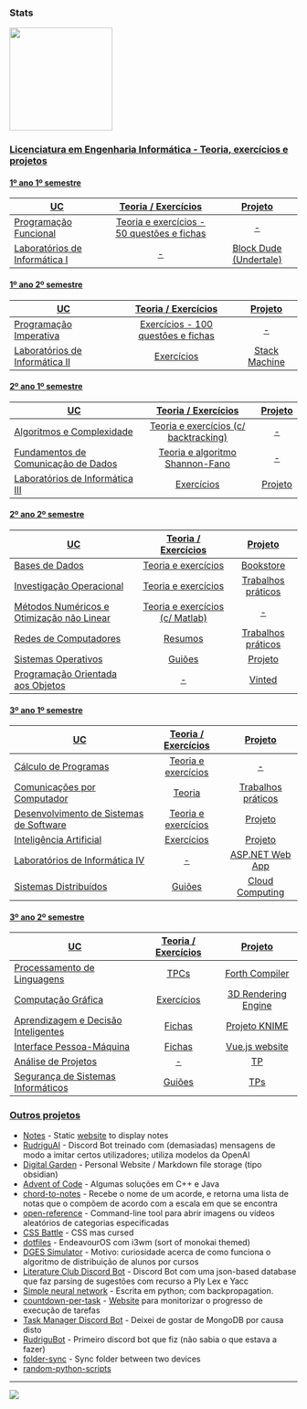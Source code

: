 ### Stats

<div>
  <a href="https://github.com/rodrigo72">
  <img height="180em" src="https://github-readme-stats.vercel.app/api/top-langs/?username=rodrigo72&layout=compact&langs_count=7&theme=city_lights"/>
</div>

### Licenciatura em Engenharia Informática - Teoria, exercícios e projetos

#### 1º ano 1º semestre

| UC | Teoria / Exercícios | Projeto |
| --- | :---: | :---: |
| Programação Funcional | [Teoria e exercícios - 50 questões e fichas](https://github.com/rodrigo72/Programacao-Funcional-Haskell) | - |
| Laboratórios de Informática I | - | [Block Dude (Undertale)](https://github.com/rodrigo72/Block-Dude) |

#### 1º ano 2º semestre

| UC | Teoria / Exercícios | Projeto |
| --- | :---: | :---: |
| Programação Imperativa | [Exercícios - 100 questões e fichas](https://github.com/rodrigo72/Programacao-Imperativa-C) | - |
| Laboratórios de Informática II | [Exercícios](https://github.com/rodrigo72/Programacao-Imperativa-C/tree/main/Programa%C3%A7%C3%A3o%20Imperativa/Exerc%C3%ADcios%20de%20LI%20II) | [Stack Machine](https://github.com/rodrigo72/Stack-Machine) |

#### 2º ano 1º semestre

| UC | Teoria / Exercícios | Projeto |
| --- | :---: | :---: |
| Algoritmos e Complexidade | [Teoria e exercícios (c/ backtracking)](https://github.com/rodrigo72/UC-AlgC) | - |
| Fundamentos de Comunicação de Dados | [Teoria e algoritmo Shannon-Fano](https://github.com/rodrigo72/UC-FCD)| - |
| Laboratórios de Informática III | [Exercícios](https://github.com/rodrigo72/LI3-Exercicios) | [Projeto](https://github.com/rodrigo72/LI3) |

#### 2º ano 2º semestre

| UC | Teoria / Exercícios | Projeto |
| --- | :---: | :---: |
| Bases de Dados | [Teoria e exercícios](https://github.com/rodrigo72/UC-Bases-de-Dados/tree/main/Other) | [Bookstore](https://github.com/rodrigo72/UC-Bases-de-Dados/tree/main/Projeto) |
| Investigação Operacional | [Teoria e exercícios](https://github.com/rodrigo72/UC-IO/tree/main/Other) | [Trabalhos práticos](https://github.com/rodrigo72/UC-IO) |
| Métodos Numéricos e Otimização não Linear | [Teoria e exercícios (c/ Matlab)](https://github.com/rodrigo72/UC-MNOnL) | - |
| Redes de Computadores | [Resumos](https://github.com/rodrigo72/UC-RC/blob/main/Resumos%20RC%202023.pdf) | [Trabalhos práticos](https://github.com/rodrigo72/UC-RC/tree/main/TPs) |
| Sistemas Operativos | [Guiões](https://github.com/rodrigo72/SO-exercicios) | [Projeto](https://github.com/rodrigo72/Projeto-SO) |
| Programação Orientada aos Objetos | - | [Vinted](https://github.com/rodrigo72/Vinted-OOP-Project) |

#### 3º ano 1º semestre

| UC | Teoria / Exercícios | Projeto |
| --- | :---: | :---: |
| Cálculo de Programas | [Teoria e exercícios](https://github.com/rodrigo72/CP-exercicios) | - |
| Comunicações por Computador | [Teoria](https://github.com/rodrigo72/CC/tree/main/Teoria) | [Trabalhos práticos](https://github.com/rodrigo72/CC) |
| Desenvolvimento de Sistemas de Software | [Teoria e exercícios](https://github.com/rodrigo72/DSS-exercicios) | [Projeto](https://github.com/rodrigo72/DSS) |
| Inteligência Artificial | [Exercícios](https://github.com/rodrigo72/IA-exercicios) | [Projeto](https://github.com/rodrigo72/IA) |
| Laboratórios de Informática IV | - | [ASP.NET Web App](https://github.com/rodrigo72/LI4)|
| Sistemas Distribuídos | [Guiões](https://github.com/rodrigo72/SD-exercicios) | [Cloud Computing](https://github.com/rodrigo72/SD) |

#### 3º ano 2º semestre

| UC | Teoria / Exercícios | Projeto |
| --- | :---: | :---: |
| Processamento de Linguagens | [TPCs](https://github.com/rodrigo72/PL2024) | [Forth Compiler](https://github.com/rodrigo72/PL-Project) |
| Computação Gráfica | [Exercícios](https://github.com/rodrigo72/CG-exercicios) | [3D Rendering Engine](https://github.com/rodrigo72/CG) |
| Aprendizagem e Decisão Inteligentes | [Fichas](https://github.com/rodrigo72/ADI-exercicios) | [Projeto KNIME](https://github.com/rodrigo72/ADI) |
| Interface Pessoa-Máquina | [Fichas](https://github.com/rodrigo72/IPM-exercicios) | [Vue.js website](https://github.com/rodrigo72/IPM) |
| Análise de Projetos | - | [TP](https://github.com/rodrigo72/AP) |
| Segurança de Sistemas Informáticos | [Guiões](https://github.com/rodrigo72/SSI-guioes) | [TPs](https://github.com/rodrigo72/SSI-TPs) |

### Outros projetos

- [Notes](https://github.com/rodrigo72/notes) - Static [website](https://rodrigo72.github.io/notes/) to display notes
- [RudriguAI](https://github.com/rodrigo72/rudriguAI-discord.js) - Discord Bot treinado com (demasiadas) mensagens de modo a imitar certos utilizadores; utiliza modelos da OpenAI
- [Digital Garden](https://github.com/rodrigo72/digital-garden) - Personal Website / Markdown file storage (tipo obsidian)
- [Advent of Code](https://github.com/rodrigo72/Advent-of-Code) - Algumas soluções em C++ e Java
- [chord-to-notes](https://github.com/rodrigo72/chord-to-notes) - Recebe o nome de um acorde, e retorna uma lista de notas que o compõem de acordo com a escala em que se encontra
- [open-reference](https://github.com/rodrigo72/open-reference) - Command-line tool para abrir imagens ou vídeos aleatórios de categorias especificadas
- [CSS Battle](https://github.com/rodrigo72/css-battle) - CSS mas cursed
- [dotfiles](https://github.com/rodrigo72/dotfiles) - EndeavourOS com i3wm (sort of monokai themed) 
- [DGES Simulator](https://github.com/rodrigo72/dges-simulator) - Motivo: curiosidade acerca de como funciona o algoritmo de distribuição de alunos por cursos
- [Literature Club Discord Bot](https://github.com/rodrigo72/literature-club-discord-bot) - Discord Bot com uma json-based database que faz parsing de sugestões com recurso a Ply Lex e Yacc
- [Simple neural network](https://github.com/rodrigo72/simple-neural-network) - Escrita em python; com backpropagation.
- [countdown-per-task](https://github.com/rodrigo72/countdown-per-task) - [Website](https://rodrigo72.github.io/countdown-per-task/) para monitorizar o progresso de execução de tarefas
- [Task Manager Discord Bot](https://github.com/rodrigo72/task-manager-discord-bot) - Deixei de gostar de MongoDB por causa disto
- [RudriguBot](https://github.com/rodrigo72/RudriguBot) - Primeiro discord bot que fiz (não sabia o que estava a fazer)
- [folder-sync](https://github.com/rodrigo72/folder-sync) - Sync folder between two devices
- [random-python-scripts](https://github.com/rodrigo72/random-python-scripts)

---

![](https://komarev.com/ghpvc/?username=rodrigo72&color=blue)
